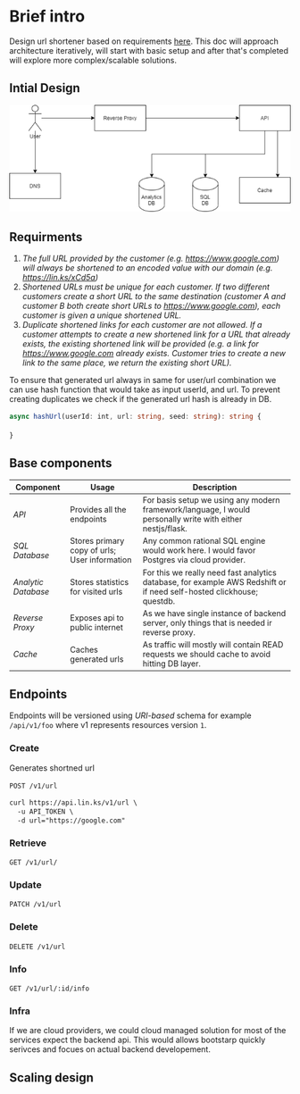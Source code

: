 # Brief intro

Design url shortener based on requirements [here](https://gist.github.com/stevecox/9e92eaa14f745e456bcf78b50835f7c5#project-2-backend-link-shortener).
This doc will approach architecture iteratively, will start with basic setup and after that's completed will explore more complex/scalable solutions.

## Intial Design

<p align="center">
  <img src="images/basic_design.png">
  <br/>
</p>

## Requirments

1. _The full URL provided by the customer (e.g. https://www.google.com) will always be shortened to an encoded value with our domain (e.g. https://lin.ks/xCd5a)_ 
2. _Shortened URLs must be unique for each customer. If two different customers create a short URL to the same destination (customer A and customer B both create short URLs to https://www.google.com), each customer is given a unique shortened URL._
3. _Duplicate shortened links for each customer are not allowed. If a customer attempts to create a new shortened link for a URL that already exists, the existing shortened link will be provided (e.g. a link for https://www.google.com already exists. Customer tries to create a new link to the same place, we return the existing short URL)._


To ensure that generated url always in same for user/url combination we can use hash function that would take as input userId, and url. To prevent creating duplicates we check if the generated url hash is already in DB.
```typescript
async hashUrl(userId: int, url: string, seed: string): string {

}
```

## Base components

| **Component**       | **Usage**                                     | **Description**                                                                                                       |
|---------------------|-----------------------------------------------|-----------------------------------------------------------------------------------------------------------------------|
| _API_               | Provides all the endpoints                    | For basis setup we using any modern framework/language, I would personally write with either nestjs/flask.            |
| _SQL Database_      | Stores primary copy of urls; User information | Any common rational SQL engine would work here. I would favor Postgres via cloud provider.                            |
| _Analytic Database_ | Stores statistics for visited urls            | For this we really need fast analytics database, for example AWS Redshift or if need self-hosted clickhouse; questdb. |
| _Reverse Proxy_     | Exposes api to public internet                | As we have single instance of backend server, only things that is needed ir reverse proxy.                            |
| _Cache_             | Caches generated urls                         | As traffic will mostly will contain READ requests we should cache to avoid hitting DB layer.                          |

## Endpoints
Endpoints will be versioned using _URI-based_ schema for example `/api/v1/foo` where v1 represents resources version `1`.

### Create

Generates shortned url 

`POST /v1/url`
```
curl https://api.lin.ks/v1/url \
  -u API_TOKEN \
  -d url="https://google.com"
```

### Retrieve
```
GET /v1/url/
```

### Update
```
PATCH /v1/url
```
### Delete
```
DELETE /v1/url
```
### Info 
```
GET /v1/url/:id/info
```

### Infra

If we are cloud providers, we could cloud managed solution for most of the services expect the backend api. This would allows bootstarp quickly serivces and focues on actual backend developement.





## Scaling design